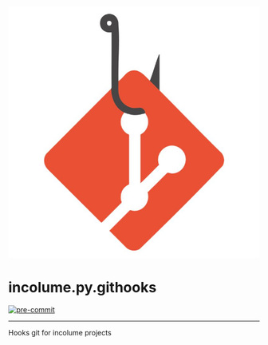 ![Logo incolume.py.githooks](incolume-py-githooks.png "logo incolume.py.githooks")

# incolume.py.githooks

[![pre-commit](https://img.shields.io/badge/pre--commit-enabled-brightgreen?logo=pre-commit)](https://github.com/pre-commit/pre-commit)

---

Hooks git for incolume projects
